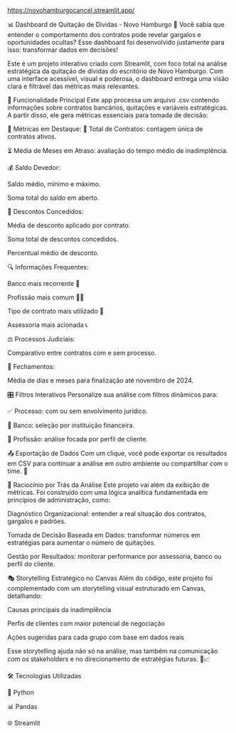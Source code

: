 https://novohamburgocancel.streamlit.app/

📊 Dashboard de Quitação de Dívidas - Novo Hamburgo
🚨 Você sabia que entender o comportamento dos contratos pode revelar gargalos e oportunidades ocultas? Esse dashboard foi desenvolvido justamente para isso: transformar dados em decisões!

Este é um projeto interativo criado com Streamlit, com foco total na análise estratégica da quitação de dívidas do escritório de Novo Hamburgo. Com uma interface acessível, visual e poderosa, o dashboard entrega uma visão clara e filtrável das métricas mais relevantes.

🚀 Funcionalidade Principal
Este app processa um arquivo .csv contendo informações sobre contratos bancários, quitações e variáveis estratégicas. A partir disso, ele gera métricas essenciais para tomada de decisão:

📌 Métricas em Destaque:
🧾 Total de Contratos: contagem única de contratos ativos.

⏳ Média de Meses em Atraso: avaliação do tempo médio de inadimplência.

💰 Saldo Devedor:

Saldo médio, mínimo e máximo.

Soma total do saldo em aberto.

🎯 Descontos Concedidos:

Média de desconto aplicado por contrato.

Soma total de descontos concedidos.

Percentual médio de desconto.

🔍 Informações Frequentes:

Banco mais recorrente 🏦

Profissão mais comum 👩‍💼

Tipo de contrato mais utilizado 📄

Assessoria mais acionada 📞

⚖️ Processos Judiciais:

Comparativo entre contratos com e sem processo.

📅 Fechamentos:

Média de dias e meses para finalização até novembro de 2024.

🎛️ Filtros Interativos
Personalize sua análise com filtros dinâmicos para:

✅ Processo: com ou sem envolvimento jurídico.

🏦 Banco: seleção por instituição financeira.

👔 Profissão: análise focada por perfil de cliente.

📤 Exportação de Dados
Com um clique, você pode exportar os resultados em CSV para continuar a análise em outro ambiente ou compartilhar com o time. 📁

🧠 Raciocínio por Trás da Análise
Este projeto vai além da exibição de métricas. Foi construído com uma lógica analítica fundamentada em princípios de administração, como:

Diagnóstico Organizacional: entender a real situação dos contratos, gargalos e padrões.

Tomada de Decisão Baseada em Dados: transformar números em estratégias para aumentar o número de quitações.

Gestão por Resultados: monitorar performance por assessoria, banco ou perfil do cliente.

🎭 Storytelling Estratégico no Canvas
Além do código, este projeto foi complementado com um storytelling visual estruturado em Canvas, detalhando:

Causas principais da inadimplência

Perfis de clientes com maior potencial de negociação

Ações sugeridas para cada grupo com base em dados reais

Esse storytelling ajuda não só na análise, mas também na comunicação com os stakeholders e no direcionamento de estratégias futuras. 📌📈

🛠️ Tecnologias Utilizadas

🐍 Python

📊 Pandas

🌐 Streamlit


